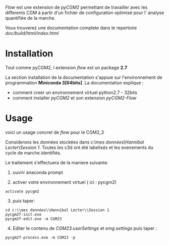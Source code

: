 *Flow* est une extension de *pyCGM2* permettant de travailler avec les differents CGM
à partir d'un fichier de configuration optimisé pour l' analyse quantifiée de la marche.



Vous trouverez une documentation complete dans le repertoire *doc/build/html/index.html*


# Installation

Tout comme pyCGM2, l extension *flow* est un package **2.7**

La section installation de la documentation s'appuie sur l'environnement de programmation **Miniconda 3[64bits]**.
La documentation explique :

 * comment creer un environnement virtuel python2.7 - 32bits
 * comment installer *pyCGM2* et son extension *pyCGM2-Flow*


# Usage  

voici un usage concret de *flow* pour le CGM2_3

Considerons les données stockées dans *c:\\mes données\\Hannibal Lecter\\Session 1*. Toutes les c3d ont été labelisés et les evenements du cycle de marche identifiés.

Le traitement s'effectuera de la maniere suivante:

1. ouvrir anaconda prompt

2. activer votre environnement virtuel ( ici : pycgm2)

```
activate pycgm2
```

3. puis taper:

```
cd c:\\mes données\\Hannibal Lecter\\Session 1
pycgm2f-init.exe
pycgm2f-edit.exe -m CGM23
```

4. Editer le contenu de *CGM23.userSettings* et *emg.settings* puis taper :

```
pycgm2f-process.exe -m CGM23 -p
```
